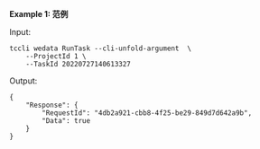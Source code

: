 **Example 1: 范例**



Input: 

```
tccli wedata RunTask --cli-unfold-argument  \
    --ProjectId 1 \
    --TaskId 20220727140613327
```

Output: 
```
{
    "Response": {
        "RequestId": "4db2a921-cbb8-4f25-be29-849d7d642a9b",
        "Data": true
    }
}
```

